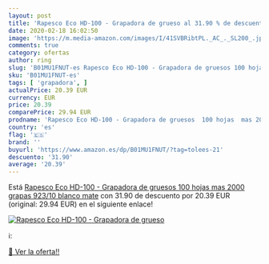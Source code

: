 ```yaml
---
layout: post
title: 'Rapesco Eco HD-100 - Grapadora de grueso al 31.90 % de descuento'
date: 2020-02-18 16:02:50
image: 'https://m.media-amazon.com/images/I/41SVBRibtPL._AC_._SL200_.jpg'
comments: true
category: ofertas
author: ring
slug: 'B01MU1FNUT-es Rapesco Eco HD-100 - Grapadora de gruesos 100 hojas mas...'
sku: 'B01MU1FNUT-es'
tags: [ 'grapadora', ]
actualPrice: 20.39 EUR
currency: EUR
price: 20.39
comparePrice: 29.94 EUR
prodname: 'Rapesco Eco HD-100 - Grapadora de gruesos  100 hojas  mas 2000 grapas 923/10  blanco mate'
country: 'es'
flag: '🇪🇸'
brand: ''
buyurl: 'https://www.amazon.es/dp/B01MU1FNUT/?tag=tolees-21'
descuento: '31.90'
average: '20.39'
---
```


Está [Rapesco Eco HD-100 - Grapadora de gruesos  100 hojas  mas 2000 grapas 923/10  blanco mate](https://www.amazon.es/dp/B01MU1FNUT/?tag=tolees-21) con 31.90 de descuento por 20.39 EUR (original: 29.94 EUR) en el siguiente enlace!

[![Rapesco Eco HD-100 - Grapadora de grueso](https://m.media-amazon.com/images/I/41SVBRibtPL._AC_._SL200_.jpg)](https://www.amazon.es/dp/B01MU1FNUT/?tag=tolees-21)

ℹ️:


[🛒 Ver la oferta!!](https://www.amazon.es/dp/B01MU1FNUT/?tag=tolees-21)
